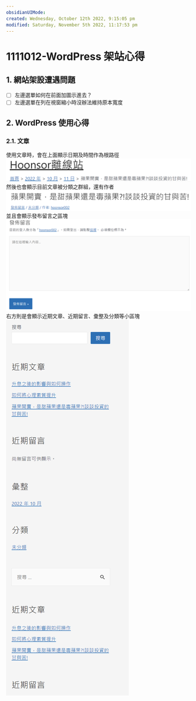 ```yaml
---
obsidianUIMode: 
created: Wednesday, October 12th 2022, 9:15:05 pm
modified: Saturday, November 5th 2022, 11:17:53 pm
---
```

# 1111012-WordPress 架站心得
## 1. 網站架設遭遇問題
- [ ] 左邊選單如何在前面加圖示進去？
- [ ] 左邊選單在列在視窗縮小時沒辦法維持原本寬度

## 2. WordPress 使用心得
### 2.1. 文章
使用文章時，會在上面顯示日期及時間作為根路徑
![01|500](https://raw.githubusercontent.com/hoonsor/upgit-Obsidian/main/2022/10/12/upgit_20221012_1665580669.png)
然後也會顯示目前文章被分類之群組，還有作者
![01|500](https://raw.githubusercontent.com/hoonsor/upgit-Obsidian/main/2022/10/12/upgit_20221012_1665580682.png)
並且會顯示發布留言之區塊
![01|500](https://raw.githubusercontent.com/hoonsor/upgit-Obsidian/main/2022/10/12/upgit_20221012_1665580742.png)
右方則是會顯示近期文章、近期留言、彙整及分類等小區塊
![01|200](https://raw.githubusercontent.com/hoonsor/upgit-Obsidian/main/2022/10/12/upgit_20221012_1665580799.png)


